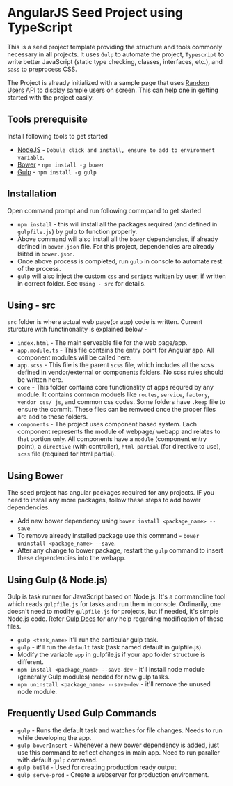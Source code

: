 # AngularJS Seed Project using TypeScript

This is a seed project template providing the structure and tools commonly necessary in all projects. It uses `Gulp` to automate the project, `Typescript` to write better JavaScript (static type checking, classes, interfaces, etc.), and `sass` to preprocess CSS.

The Project is already initialized with a sample page that uses [Random Users API](http://api.randomuser.me) to display sample users on screen. This can help one in getting started with the project easily.

## Tools prerequisite

Install following tools to get started

* [NodeJS](https://nodejs.org) - `Dobule click and install, ensure to add to environment variable`.
* [Bower](http://bower.io/) - `npm install -g bower`
* [Gulp](http://gulpjs.com/) - `npm install -g gulp`

## Installation

Open command prompt and run following commpand to get started

* `npm install` - this will install all the packages required (and defined in `gulpfile.js`) by gulp to function properly.
* Above command will also install all the `bower` dependencies, if already defined in `bower.json` file. For this project, dependencies are already lsited in `bower.json`.
* Once above process is completed, run `gulp` in console to automate rest of the process.
* `gulp` will also inject the custom `css` and `scripts` written by user, if written in correct folder. See `Using - src` for details.

## Using - src

`src` folder is where actual web page(or app) code is written. Current sturcture with functinonality is explained below -

* `index.html` - The main serveable file for the web page/app. 
* `app.module.ts` - This file contains the entry point for Angular app. All component modules will be called here.
* `app.scss` - This file is the parent `scss` file, which includes all the scss defined in vendor/external or components folders. No scss rules should be written here.
* `core` - This folder contains core functionality of apps requred by any module. It contains common moduels like `routes`, `service`, `factory`, `vendor css/ js`, and common css codes. Some folders have `.keep` file to ensure the commit. These files can be remvoed once the proper files are add to these folders.
* `components` - The project uses component based system. Each component represents the module of webpage/ webapp and relates to that portion only. All components have a `module` (component entry point), a `directive` (with controller), `html partial` (for directive to use), `scss` file (required for html partial).

## Using Bower

The seed project has angular packages required for any projects. IF you need to install any more packages, follow these steps to add bower dependencies.

* Add new bower dependency using `bower install <package_name> --save`.
* To remove already installed package use this command - `bower uninstall <package_name> --save`.
* After any change to bower package, restart the `gulp` command to insert these dependencies into the webapp.

## Using Gulp (& Node.js)

Gulp is task runner for JavaScript based on Node.js. It's a commandline tool which reads `gulpfile.js` for tasks and run them in console. Ordinarily, one doesn't need to modify `gulpfile.js` for projects, but if needed, it's simple Node.js code. Refer [Gulp Docs](https://github.com/gulpjs/gulp/tree/master/docs) for any help regarding modification of these files.

* `gulp <task_name>` it'll run the particular gulp task.
* `gulp` - it'll run the `default` task (task named default in gulpfile.js).
* Modify the variable `app` in gulpfile.js if your app folder structure is different.
* `npm install <package_name> --save-dev` - it'll install node module (generally Gulp modules) needed for new gulp tasks.
* `npm uninstall <package_name> --save-dev` - it'll remove the unused node module.

## Frequently Used Gulp Commands

* `gulp` - Runs the default task and watches for file changes. Needs to run while developing the app.
* `gulp bowerInsert` - Whenever a new bower dependency is added, just use this command to reflect changes in main app. Need to run paraller with default `gulp` command.
* `gulp build` - Used for creating production ready output.
* `gulp serve-prod` - Create a webserver for production environment.
